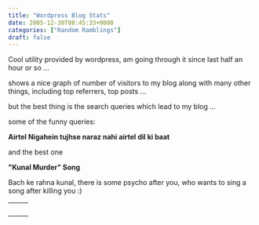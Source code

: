 ```yaml
---
title: "Wordpress Blog Stats"
date: 2005-12-30T08:45:33+0000
categories: ["Random Ramblings"]
draft: false
---
```


Cool utility provided by wordpress, am going through it since last half an hour or so ...

shows a nice graph of number of visitors to my blog along with many other things, including top referrers, top posts ...

but the best thing is the search queries which lead to my blog ...

some of the funny  queries:

<strong>Airtel Nigahein
tujhse naraz nahi
airtel dil ki baat </strong>

and the best one

<strong>"Kunal Murder" Song</strong>

Bach ke rahna kunal, there is some psycho after you, who wants to sing a song after killing you :)
<table>
<tr>
<td> </td>
<td> </td>
</tr>
</table>